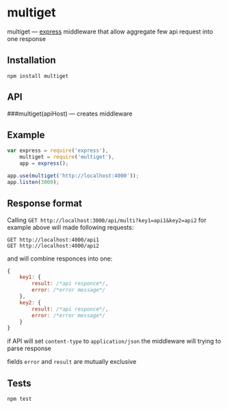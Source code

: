 multiget
========
multiget — [express](https://github.com/visionmedia/express) middleware that allow aggregate few api request into one response 

## Installation

    npm install multiget

## API

###multiget(apiHost) — creates middleware

## Example

```js
var express = require('express'),
    multiget = require('multiget'),
    app = express();

app.use(multiget('http://localhost:4000'));
app.listen(3000);
```

## Response format

Calling ```GET http://localhost:3000/api/multi?key1=api1&key2=api2```  for example above will made following requests:

    GET http://localhost:4000/api1
    GET http://localhost:4000/api2

and will combine responces into one:

```js
{
    key1: {
        result: /*api responce*/,
        error: /*error message*/
    },
    key2: {
        result: /*api responce*/,
        error: /*error message*/
    }
}
```

if API will set ```content-type``` to ```application/json``` the middleware will trying to parse response

fields ```error``` and ```result``` are mutually exclusive

## Tests

    npm test
